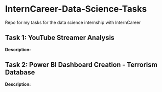 # InternCareer-Data-Science-Tasks
Repo for my tasks for the data science internship with InternCareer

## Task 1: YouTube Streamer Analysis
**Description:**

## Task 2: Power BI Dashboard Creation - Terrorism Database
**Description:**
